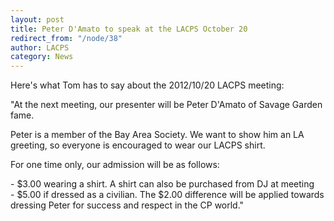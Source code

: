```yaml
---
layout: post
title: Peter D'Amato to speak at the LACPS October 20
redirect_from: "/node/38"
author: LACPS
category: News
---
```


<div class="field field-name-body field-type-text-with-summary field-label-hidden"><div class="field-items"><div class="field-item even"><p>Here's what Tom has to say about the 2012/10/20 LACPS meeting:</p>
<p>"At the next meeting, our presenter will be Peter D'Amato of Savage Garden fame.</p>
<p>Peter is a member of the Bay Area Society. We want to show him an LA greeting, so everyone is encouraged to wear our LACPS shirt.</p>
<p>For one time only, our admission will be as follows:</p>
<p>- $3.00 wearing a shirt. A shirt can also be purchased from DJ at meeting<br />
- $5.00 if dressed as a civilian. The $2.00 difference will be applied towards dressing Peter for success and respect in the CP world."</p></div></div></div>
